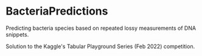 # BacteriaPredictions
Predicting bacteria species based on repeated lossy measurements of DNA snippets.

Solution to the Kaggle's Tabular Playground Series (Feb 2022) competition.

